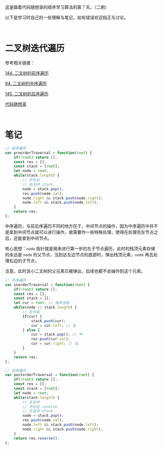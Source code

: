 这是跟着代码随想录的顺序学习算法的第？天。（二刷）

以下是学习时自己的一些理解与笔记，如有错误欢迎指正与讨论。

<br/>

# 二叉树迭代遍历

参考相关链接：

[144. 二叉树的前序遍历](https://leetcode-cn.com/problems/binary-tree-preorder-traversal/)

[94. 二叉树的中序遍历](https://leetcode-cn.com/problems/binary-tree-inorder-traversal/)

[145. 二叉树的后序遍历](https://leetcode-cn.com/problems/binary-tree-postorder-traversal/)

[代码随想录](https://www.programmercarl.com/%E4%BA%8C%E5%8F%89%E6%A0%91%E7%9A%84%E8%BF%AD%E4%BB%A3%E9%81%8D%E5%8E%86.html)

<br/>

# 笔记

```javascript
// 前序遍历
var preorderTraversal = function(root) {
    if(!root) return [];
    const res = [];
    const stack = [root];
    let node = root;
    while(stack.length) {
        // 中左右
        // 右左中 stack
        node = stack.pop();
        res.push(node.val);
        node.right && stack.push(node.right);
        node.left && stack.push(node.left);
    }
    return res;
};
```

中序遍历，与前后序遍历不同的地方在于，中间节点的操作，因为中序遍历中并不是拿到中间节点就可以进行操作，故需要作一些特殊处理，使得在处理完左节点之后，还能拿到中间节点。

核心思想：`node` 指针就是用来进行第一步的左子节点遍历，此时的栈顶元素存储的永远是 `node` 的父节点，当到达左边节点的底部时，弹出栈顶元素，`node` 再去处理右边的子节点，

注意，此时该小二叉树的父元素已被弹出，后续也都不会操作到这个元素。

```js
// 中序遍历
var inorderTraversal = function(root) {
    if(!root) return [];    
    const res = [];
    const stack = [];
    let cur = root; // 指向当前
    while(node || stack.length) {
        // 左中右
        if(cur) {
            stack.push(cur);
            cur = cur.left; // 左
        } else {
            cur = stack.pop(); // 中
            res.push(cur.val);
            cur = cur.right; // 右
        }
    }
    return res;
};
```



```js
// 后序遍历
var postorderTraversal = function(root) {
    if(!root) return [];
    const res = [];
    const stack = [root];
    let node = root;
    while(stack.length) {
        // 左右中
        // 中右左 reverse
        // 左右中 stack
        node = stack.pop();
        res.push(node.val);
        node.left && stack.push(node.left);
        node.right && stack.push(node.right);
    }
    return res.reverse();
};
```

